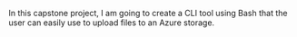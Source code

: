 In this capstone project, I am going to create a CLI tool using Bash that the user can easily use to upload files to an Azure storage.